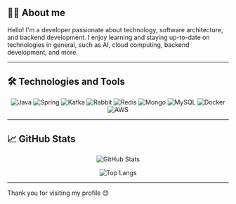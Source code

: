 ## 🧑‍💻 About me
Hello! I'm a developer passionate about technology, software architecture, and backend development. I enjoy learning and staying up-to-date on technologies in general, such as AI, cloud computing, backend development, and more.

---

## 🛠️ Technologies and Tools

<div align="center">
<!-- Java -->
<img src="https://img.shields.io/badge/Java-ED8B00?style=for-the-badge&logo=openjdk&logoColor=white" alt="Java"/>

<!-- Spring -->
<img src="https://img.shields.io/badge/Spring-6DB33F?style=for-the-badge&logo=spring&logoColor=white" alt="Spring"/>

<!-- Kafka -->
<img src="https://img.shields.io/badge/Kafka-231F20?style=for-the-badge&logo=apache-kafka&logoColor=white" alt="Kafka"/>

<!-- Rabbit -->
<img src="https://img.shields.io/badge/Rabbit-FF6600?style=for-the-badge&logo=rabbitmq&logoColor=white" alt="Rabbit"/>

<!-- Redis -->
<img src="https://img.shields.io/badge/Redis-DC382D?style=for-the-badge&logo=redis&logoColor=white" alt="Redis"/>

<!-- Mongo -->
<img src="https://img.shields.io/badge/Mongo-47A248?style=for-the-badge&logo=mongodb&logoColor=white" alt="Mongo"/>

<!-- MySQL -->
<img src="https://img.shields.io/badge/MySQL-4479A1?style=for-the-badge&logo=mysql&logoColor=white" alt="MySQL"/>

<!-- Docker -->
<img src="https://img.shields.io/badge/Docker-2496ED?style=for-the-badge&logo=docker&logoColor=white" alt="Docker"/>

<!-- AWS -->
<img src="https://img.shields.io/badge/AWS-%23FF9900?style=for-the-badge&logo=amazon-aws&logoColor=white" alt="AWS"/>


</div>

---

## 📈 GitHub Stats

<div align="center">

![GitHub Stats](https://github-readme-stats.vercel.app/api?username=MaxiPerrone&show_icons=true&theme=radical)

![Top Langs](https://github-readme-stats.vercel.app/api/top-langs/?username=MaxiPerrone&layout=compact&theme=radical)

</div>

---

Thank you for visiting my profile 😊
